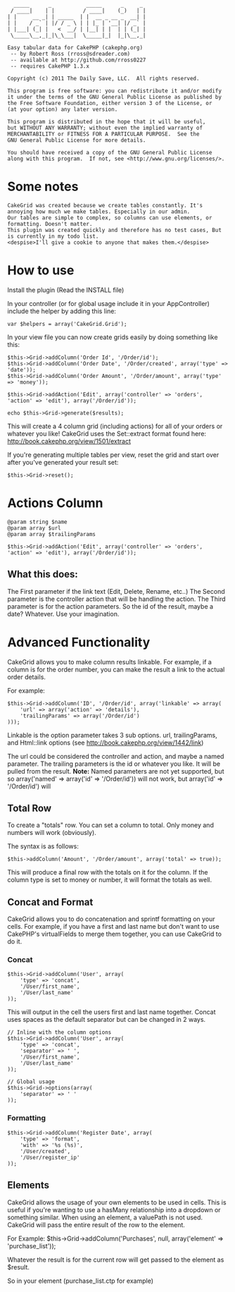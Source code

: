       _____      _           _____      _     _ 
     / ____|    | |         / ____|    (_)   | |
    | |     __ _| | _____  | |  __ _ __ _  __| |
    | |    / _` | |/ / _ \ | | |_ | '__| |/ _` |
    | |___| (_| |   <  __/ | |__| | |  | | (_| |
     \_____\__,_|_|\_\___|  \_____|_|  |_|\__,_|

    Easy tabular data for CakePHP (cakephp.org)
     -- by Robert Ross (rross@sdreader.com)
     -- available at http://github.com/rross0227
     -- requires CakePHP 1.3.x

    Copyright (c) 2011 The Daily Save, LLC.  All rights reserved.

    This program is free software: you can redistribute it and/or modify
    it under the terms of the GNU General Public License as published by
    the Free Software Foundation, either version 3 of the License, or
    (at your option) any later version.

    This program is distributed in the hope that it will be useful,
    but WITHOUT ANY WARRANTY; without even the implied warranty of
    MERCHANTABILITY or FITNESS FOR A PARTICULAR PURPOSE.  See the
    GNU General Public License for more details.

    You should have received a copy of the GNU General Public License
    along with this program.  If not, see <http://www.gnu.org/licenses/>.

# Some notes
    CakeGrid was created because we create tables constantly. It's annoying how much we make tables. Especially in our admin.
    Our tables are simple to complex, so columns can use elements, or formatting. Doesn't matter.
    This plugin was created quickly and therefore has no test cases, But is currently in my todo list. 
    <despise>I'll give a cookie to anyone that makes them.</despise>

# How to use

Install the plugin (Read the INSTALL file)

In your controller (or for global usage include it in your AppController) include the helper by adding this line:

    var $helpers = array('CakeGrid.Grid');

In your view file you can now create grids easily by doing something like this:

    $this->Grid->addColumn('Order Id', '/Order/id');
    $this->Grid->addColumn('Order Date', '/Order/created', array('type' => 'date'));
    $this->Grid->addColumn('Order Amount', '/Order/amount', array('type' => 'money'));

    $this->Grid->addAction('Edit', array('controller' => 'orders', 'action' => 'edit'), array('/Order/id'));

    echo $this->Grid->generate($results);
    
This will create a 4 column grid (including actions) for all of your orders or whatever you like!
CakeGrid uses the Set::extract format found here: http://book.cakephp.org/view/1501/extract

If you're generating multiple tables per view, reset the grid and start over after you've generated your result set:

    $this->Grid->reset();
    
# Actions Column

    @param string $name 
    @param array $url 
    @param array $trailingParams
    
    $this->Grid->addAction('Edit', array('controller' => 'orders', 'action' => 'edit'), array('/Order/id'));
    
## What this does:

The First parameter if the link text (Edit, Delete, Rename, etc..)
The Second parameter is the controller action that will be handling the action.
The Third parameter is for the action parameters. So the id of the result, maybe a date? Whatever. Use your imagination.


# Advanced Functionality

CakeGrid allows you to make column results linkable. For example, if a column is for the order number, you can make the result a link to the actual order details.

For example:

    $this->Grid->addColumn('ID', '/Order/id', array('linkable' => array(
    	'url' => array('action' => 'details'),
    	'trailingParams' => array('/Order/id')
    )));
    
Linkable is the option parameter takes 3 sub options. url, trailingParams, and Html::link options (see http://book.cakephp.org/view/1442/link)

The url could be considered the controller and action, and maybe a named parameter. The trailing parameters is the id or whatever you like. It will be pulled from the result.
__Note:__ Named parameters are not yet supported, but so array('named' => array('id' => '/Order/id')) will not work, but array('id' => '/Order/id') will

## Total Row

To create a "totals" row. You can set a column to total. Only money and numbers will work (obviously).

The syntax is as follows:

    $this->addColumn('Amount', '/Order/amount', array('total' => true));
    
This will produce a final row with the totals on it for the column. If the column type is set to money or number, it will format the totals as well.

## Concat and Format

CakeGrid allows you to do concatenation and sprintf formatting on your cells. For example, if you have a first and last name but don't want to use CakePHP's virtualFields to merge them together, you can use CakeGrid to do it.

### Concat

    $this->Grid->addColumn('User', array(
    	'type' => 'concat', 
    	'/User/first_name',
    	'/User/last_name'
    ));
    
This will output in the cell the users first and last name together. Concat uses spaces as the default separator but can be changed in 2 ways.
    
    // Inline with the column options
    $this->Grid->addColumn('User', array(
    	'type' => 'concat', 
    	'separator' => ' ',
    	'/User/first_name',
    	'/User/last_name'
    ));
    
    // Global usage
    $this->Grid->options(array(
        'separator' => ' '
    ));
    
### Formatting

    $this->Grid->addColumn('Register Date', array(
        'type' => 'format',
        'with' => '%s (%s)',
        '/User/created',
        '/User/register_ip'
    ));

## Elements

CakeGrid allows the usage of your own elements to be used in cells. This is useful if you're wanting to use a hasMany relationship into a dropdown or something similar.
When using an element, a valuePath is not used. CakeGrid will pass the entire result of the row to the element.

For Example:
    $this->Grid->addColumn('Purchases', null, array('element' => 'purchase_list'));
    
Whatever the result is for the current row will get passed to the element as $result.

So in your element (purchase_list.ctp for example)
    <?php foreach($result['Purchase'] as $purchase): ?>
    <?php endforeach; ?>
    
